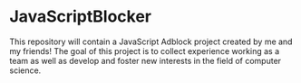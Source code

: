 # JavaScriptBlocker
This repository will contain a JavaScript Adblock project created by me and my friends! The goal of this project is to collect experience working as a team as well as develop and foster new interests in the field of computer science. 
